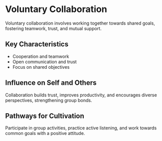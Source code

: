 # Voluntary Collaboration

Voluntary collaboration involves working together towards shared goals, fostering teamwork, trust, and mutual support.

## Key Characteristics

- Cooperation and teamwork
- Open communication and trust
- Focus on shared objectives

## Influence on Self and Others

Collaboration builds trust, improves productivity, and encourages diverse perspectives, strengthening group bonds.

## Pathways for Cultivation

Participate in group activities, practice active listening, and work towards common goals with a positive attitude.
